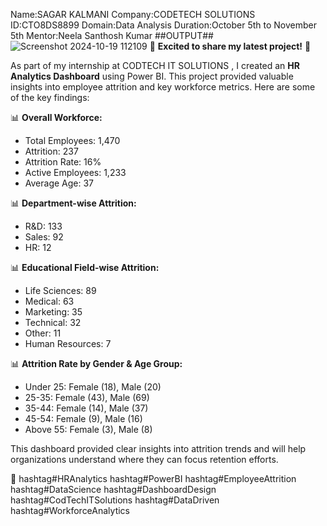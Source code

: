 Name:SAGAR KALMANI 
Company:CODETECH SOLUTIONS 
ID:CTO8DS8899 
Domain:Data Analysis 
Duration:October 5th to November 5th 
Mentor:Neela Santhosh Kumar 
##OUTPUT##
![Screenshot 2024-10-19 112109](https://github.com/user-attachments/assets/08a2370c-2321-461b-8134-f1c320a6daf5)
🌟 **Excited to share my latest project!** 🌟

As part of my internship at CODTECH IT SOLUTIONS , I created an **HR Analytics Dashboard** using Power BI. This project provided valuable insights into employee attrition and key workforce metrics. Here are some of the key findings:

📊 **Overall Workforce:**
- Total Employees: 1,470
- Attrition: 237
- Attrition Rate: 16%
- Active Employees: 1,233
- Average Age: 37

📊 **Department-wise Attrition:**
- R&D: 133
- Sales: 92
- HR: 12

📊 **Educational Field-wise Attrition:**
- Life Sciences: 89
- Medical: 63
- Marketing: 35
- Technical: 32
- Other: 11
- Human Resources: 7

📊 **Attrition Rate by Gender & Age Group:**
- Under 25: Female (18), Male (20)
- 25-35: Female (43), Male (69)
- 35-44: Female (14), Male (37)
- 45-54: Female (9), Male (16)
- Above 55: Female (3), Male (8)

This dashboard provided clear insights into attrition trends and will help organizations understand where they can focus retention efforts.

🔗 hashtag#HRAnalytics hashtag#PowerBI hashtag#EmployeeAttrition hashtag#DataScience hashtag#DashboardDesign hashtag#CodTechITSolutions hashtag#DataDriven hashtag#WorkforceAnalytics
